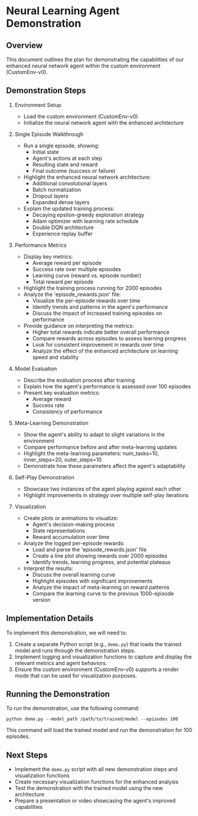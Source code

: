 # Neural Learning Agent Demonstration

## Overview
This document outlines the plan for demonstrating the capabilities of our enhanced neural network agent within the custom environment (CustomEnv-v0).

## Demonstration Steps

1. Environment Setup
   - Load the custom environment (CustomEnv-v0)
   - Initialize the neural network agent with the enhanced architecture

2. Single Episode Walkthrough
   - Run a single episode, showing:
     - Initial state
     - Agent's actions at each step
     - Resulting state and reward
     - Final outcome (success or failure)
   - Highlight the enhanced neural network architecture:
     - Additional convolutional layers
     - Batch normalization
     - Dropout layers
     - Expanded dense layers
   - Explain the updated training process:
     - Decaying epsilon-greedy exploration strategy
     - Adam optimizer with learning rate schedule
     - Double DQN architecture
     - Experience replay buffer

3. Performance Metrics
   - Display key metrics:
     - Average reward per episode
     - Success rate over multiple episodes
     - Learning curve (reward vs. episode number)
     - Total reward per episode
   - Highlight the training process running for 2000 episodes
   - Analyze the 'episode_rewards.json' file:
     - Visualize the per-episode rewards over time
     - Identify trends and patterns in the agent's performance
     - Discuss the impact of increased training episodes on performance
   - Provide guidance on interpreting the metrics:
     - Higher total rewards indicate better overall performance
     - Compare rewards across episodes to assess learning progress
     - Look for consistent improvement in rewards over time
     - Analyze the effect of the enhanced architecture on learning speed and stability

4. Model Evaluation
   - Describe the evaluation process after training
   - Explain how the agent's performance is assessed over 100 episodes
   - Present key evaluation metrics:
     - Average reward
     - Success rate
     - Consistency of performance

5. Meta-Learning Demonstration
   - Show the agent's ability to adapt to slight variations in the environment
   - Compare performance before and after meta-learning updates
   - Highlight the meta-learning parameters: num_tasks=10, inner_steps=20, outer_steps=10
   - Demonstrate how these parameters affect the agent's adaptability

6. Self-Play Demonstration
   - Showcase two instances of the agent playing against each other
   - Highlight improvements in strategy over multiple self-play iterations

7. Visualization
   - Create plots or animations to visualize:
     - Agent's decision-making process
     - State representations
     - Reward accumulation over time
   - Analyze the logged per-episode rewards:
     - Load and parse the 'episode_rewards.json' file
     - Create a line plot showing rewards over 2000 episodes
     - Identify trends, learning progress, and potential plateaus
   - Interpret the results:
     - Discuss the overall learning curve
     - Highlight episodes with significant improvements
     - Analyze the impact of meta-learning on reward patterns
     - Compare the learning curve to the previous 1000-episode version

## Implementation Details

To implement this demonstration, we will need to:

1. Create a separate Python script (e.g., `demo.py`) that loads the trained model and runs through the demonstration steps.
2. Implement logging and visualization functions to capture and display the relevant metrics and agent behaviors.
3. Ensure the custom environment (CustomEnv-v0) supports a render mode that can be used for visualization purposes.

## Running the Demonstration

To run the demonstration, use the following command:

```
python demo.py --model_path /path/to/trained/model --episodes 100
```

This command will load the trained model and run the demonstration for 100 episodes.

## Next Steps

- Implement the `demo.py` script with all new demonstration steps and visualization functions
- Create necessary visualization functions for the enhanced analysis
- Test the demonstration with the trained model using the new architecture
- Prepare a presentation or video showcasing the agent's improved capabilities